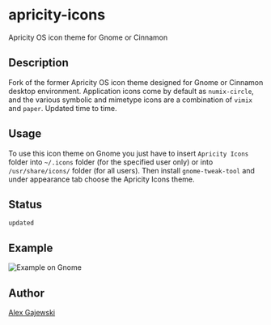 # apricity-icons

Apricity OS icon theme for Gnome or Cinnamon

## Description

Fork of the former Apricity OS icon theme designed for Gnome or Cinnamon desktop environment. Application icons come by default as `numix-circle`, and the various symbolic and mimetype icons are a combination of `vimix` and `paper`. Updated time to time.

## Usage

To use this icon theme on Gnome you just have to insert `Apricity Icons` folder into `~/.icons` folder (for the specified user only) or into `/usr/share/icons/` folder (for all users). Then install `gnome-tweak-tool` and under appearance tab choose the Apricity Icons theme.

## Status

`updated`

## Example

![Example on Gnome](https://user-images.githubusercontent.com/5113916/36944301-4c42e462-1f99-11e8-9131-59cad6a4f940.png)

## Author

[Alex Gajewski](https://github.com/agajews)
